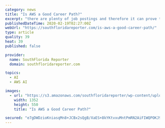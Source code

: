 ```yaml
---
category: news
title: "Is AWS a Good Career Path?"
excerpt: "there are plenty of job postings and therefore it can prove to be a great boost to your career if you go for a certification in AWS. According to Forbes, Artificial Intelligence(AI) and Machine Learning will be crucial for increased cloud computing being adopted by companies by 2020. In other words, AWS is going to be crucial for IT ..."
publishedDateTime: 2020-02-19T02:27:00Z
webUrl: "https://southfloridareporter.com/is-aws-a-good-career-path/"
type: article
quality: 39
heat: 39
published: false

provider:
  name: SouthFlorida Reporter
  domain: southfloridareporter.com

topics:
  - AI
  - AWS AI

images:
  - url: "https://s3.amazonaws.com/southfloridareporter/wp-content/uploads/2020/02/18193814/AWS.jpg"
    width: 1352
    height: 550
    title: "Is AWS a Good Career Path?"

secured: "e7gDWDzioKniasqMn8+JCBx2sQgB/XaES+8kYKtvxuMntPmRN2AiFIWQPOKJ9/R8rkmMD7vvBxCJcuMASvjLE4IIl5bE0qCwHo1CR1ruIbKULxXs1d3yT9JlsrB5pNhCEXJqP9cp4yTuGoZncZ3x0lPwFrbIwqftpdfuprlTL1EpJ1BpjOrphEDzQxM8kyAxiBUBlmcMvGCw/kZt+qL+JBO0aH9qi768KAtGE1KPC53UJfRXrgW/tyrEu2mp4adt6P7SsirKnG7tVBd8ceA1rfdqulauQBZa8a+6gOsG7pkNZYmAKtOrgrBVt1mrCVMC;EMZisojFwG8ABwSGuROk7Q=="
---
```


